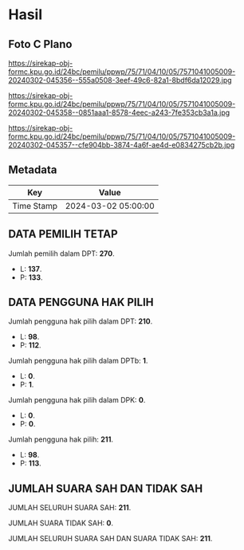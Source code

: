 # Hasil

## Foto C Plano

https://sirekap-obj-formc.kpu.go.id/24bc/pemilu/ppwp/75/71/04/10/05/7571041005009-20240302-045356--555a0508-3eef-49c6-82a1-8bdf6da12029.jpg

https://sirekap-obj-formc.kpu.go.id/24bc/pemilu/ppwp/75/71/04/10/05/7571041005009-20240302-045358--0851aaa1-8578-4eec-a243-7fe353cb3a1a.jpg

https://sirekap-obj-formc.kpu.go.id/24bc/pemilu/ppwp/75/71/04/10/05/7571041005009-20240302-045357--cfe904bb-3874-4a6f-ae4d-e0834275cb2b.jpg


## Metadata

| Key        | Value               |
| ---------- | ------------------- |
| Time Stamp | 2024-03-02 05:00:00 |


## DATA PEMILIH TETAP

Jumlah pemilih dalam DPT: **270**.
 * L: **137**.
 * P: **133**.

## DATA PENGGUNA HAK PILIH

Jumlah pengguna hak pilih dalam DPT: **210**.
 * L: **98**.
 * P: **112**.

Jumlah pengguna hak pilih dalam DPTb: **1**.
 * L: **0**.
 * P: **1**.

Jumlah pengguna hak pilih dalam DPK: **0**.
 * L: **0**.
 * P: **0**.

Jumlah pengguna hak pilih: **211**.
 * L: **98**.
 * P: **113**.

## JUMLAH SUARA SAH DAN TIDAK SAH

JUMLAH SELURUH SUARA SAH: **211**.

JUMLAH SUARA TIDAK SAH: **0**.

JUMLAH SELURUH SUARA SAH DAN SUARA TIDAK SAH: **211**.


